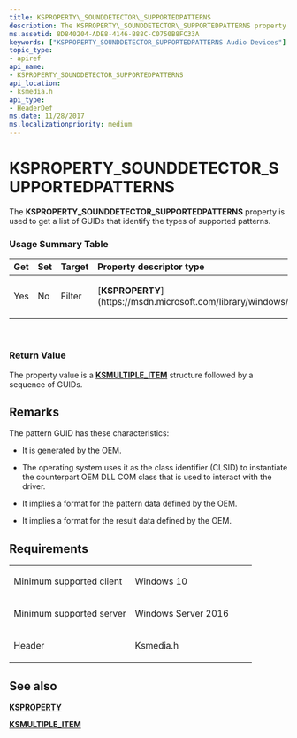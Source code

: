 ```yaml
---
title: KSPROPERTY\_SOUNDDETECTOR\_SUPPORTEDPATTERNS
description: The KSPROPERTY\_SOUNDDETECTOR\_SUPPORTEDPATTERNS property is used to get a list of GUIDs that identify the types of supported patterns.
ms.assetid: 8D840204-ADE8-4146-B88C-C0750B8FC33A
keywords: ["KSPROPERTY_SOUNDDETECTOR_SUPPORTEDPATTERNS Audio Devices"]
topic_type:
- apiref
api_name:
- KSPROPERTY_SOUNDDETECTOR_SUPPORTEDPATTERNS
api_location:
- ksmedia.h
api_type:
- HeaderDef
ms.date: 11/28/2017
ms.localizationpriority: medium
---
```


# KSPROPERTY\_SOUNDDETECTOR\_SUPPORTEDPATTERNS


The **KSPROPERTY\_SOUNDDETECTOR\_SUPPORTEDPATTERNS** property is used to get a list of GUIDs that identify the types of supported patterns.

### <span id="Usage_Summary_Table"></span><span id="usage_summary_table"></span><span id="USAGE_SUMMARY_TABLE"></span>Usage Summary Table

<table>
<colgroup>
<col width="20%" />
<col width="20%" />
<col width="20%" />
<col width="20%" />
<col width="20%" />
</colgroup>
<thead>
<tr class="header">
<th align="left">Get</th>
<th align="left">Set</th>
<th align="left">Target</th>
<th align="left">Property descriptor type</th>
<th align="left">Property value type</th>
</tr>
</thead>
<tbody>
<tr class="odd">
<td align="left"><p>Yes</p></td>
<td align="left"><p>No</p></td>
<td align="left"><p>Filter</p></td>
<td align="left"><p>[<strong>KSPROPERTY</strong>](https://msdn.microsoft.com/library/windows/hardware/ff564262)</p></td>
<td align="left"><p>[<strong>KSMULTIPLE_ITEM</strong>](https://msdn.microsoft.com/library/windows/hardware/ff563441)</p></td>
</tr>
</tbody>
</table>

 

### <span id="Return_Value"></span><span id="return_value"></span><span id="RETURN_VALUE"></span>Return Value

The property value is a [**KSMULTIPLE\_ITEM**](https://msdn.microsoft.com/library/windows/hardware/ff563441) structure followed by a sequence of GUIDs.

Remarks
-------

The pattern GUID has these characteristics:

-   It is generated by the OEM.

-   The operating system uses it as the class identifier (CLSID) to instantiate the counterpart OEM DLL COM class that is used to interact with the driver.

-   It implies a format for the pattern data defined by the OEM.

-   It implies a format for the result data defined by the OEM.

Requirements
------------

<table>
<colgroup>
<col width="50%" />
<col width="50%" />
</colgroup>
<tbody>
<tr class="odd">
<td align="left"><p>Minimum supported client</p></td>
<td align="left"><p>Windows 10</p></td>
</tr>
<tr class="even">
<td align="left"><p>Minimum supported server</p></td>
<td align="left"><p>Windows Server 2016</p></td>
</tr>
<tr class="odd">
<td align="left"><p>Header</p></td>
<td align="left">Ksmedia.h</td>
</tr>
</tbody>
</table>

## <span id="see_also"></span>See also


[**KSPROPERTY**](https://msdn.microsoft.com/library/windows/hardware/ff564262)

[**KSMULTIPLE\_ITEM**](https://msdn.microsoft.com/library/windows/hardware/ff563441)

 

 






